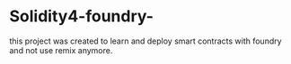 # Solidity4-foundry-

this project was created to learn and deploy smart contracts with foundry and not use remix anymore.
